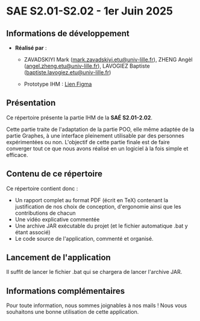 # **SAE S2.01-S2.02 - 1er Juin 2025**

## **Informations de développement**

- **Réalisé par** : 
  - ZAVADSKIYI Mark (mark.zavadskiyi.etu@univ-lille.fr), ZHENG Angèl (angel.zheng.etu@univ-lille.fr), LAVOGIEZ Baptiste (baptiste.lavogiez.etu@univ-lille.fr)
    
  - Prototype IHM : [Lien Figma](https://www.figma.com/proto/2Noh9uxhnhdc1NaLDf3kzv/S2.01?node-id=15-31&p=f&t=CsBIC80nUMTavCxn-1&scaling=min-zoom&content-scaling=fixed&page-id=1%3A4&starting-point-node-id=15%3A31)
    
## **Présentation**

Ce répertoire présente la partie IHM de la **SAÉ S2.01-2.02**.  

Cette partie traite de l'adaptation de la partie POO, elle même adaptée de la partie Graphes, à une interface pleinement utilisable par des personnes expérimentées ou non. L'objectif de cette partie finale est de faire converger tout ce que nous avons réalisé en un logiciel à la fois simple et efficace.

## **Contenu de ce répertoire**

Ce répertoire contient donc :
  - Un rapport complet au format PDF (écrit en TeX) contenant la justification de nos choix de conception, d'ergonomie ainsi que les contributions de chacun
  - Une vidéo explicative commentée 
  - Une archive JAR exécutable du projet (et le fichier automatique .bat y étant associé)
  - Le code source de l'application, commenté et organisé.

## **Lancement de l'application**

Il suffit de lancer le fichier .bat qui se chargera de lancer l'archive JAR.

## **Informations complémentaires**

Pour toute information, nous sommes joignables à nos mails !
Nous vous souhaitons une bonne utilisation de cette application.